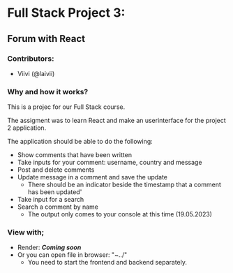 # Full Stack Project 3:

## Forum with React

### Contributors:

- Viivi (@laivii)

### Why and how it works?

This is a projec for our Full Stack course.

The assigment was to learn React and make an userinterface for the project 2 application.

The application should be able to do the following:

- Show comments that have been written
- Take inputs for your comment: username, country and message
- Post and delete comments
- Update message in a comment and save the update
  - There should be an indicator beside the timestamp that a comment has been updated'
- Take input for a search
- Search a comment by name
  - The output only comes to your console at this time (19.05.2023)

### View with;

- Render: **_Coming soon_**
- Or you can open file in browser: "~../"
  - You need to start the frontend and backend separately.
